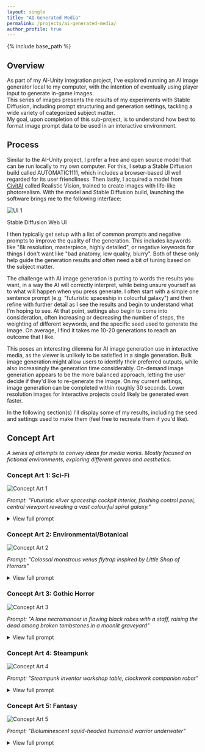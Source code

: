 ```yaml
---
layout: single
title: "AI-Generated Media"
permalink: /projects/ai-generated-media/
author_profile: true
---
```


{% include base_path %}

## Overview

As part of my AI-Unity integration project, I've explored running an AI image generator local to my computer, with the intention of eventually using player input to generate in-game images.  
This series of images presents the results of my experiments with Stable Diffusion, including prompt structuring and generation settings, tackling a wide variety of categorized subject matter.  
My goal, upon completion of this sub-project, is to understand how best to format image prompt data to be used in an interactive environment.  

## Process

Similar to the AI-Unity project, I prefer a free and open source model that can be run locally to my own computer. 
For this, I setup a Stable Diffusion build called AUTOMATIC1111, which includes a browser-based UI well regarded for its user friendliness.
Then lastly, I acquired a model from [CivitAI](https://civitai.com/) called Realistic Vision, trained to create images with life-like photorealism.
With the model and Stable Diffusion build, launching the software brings me to the following interface:

![UI 1](/images/ai-media/UI1.png)  

Stable Diffusion Web UI

I then typically get setup with a list of common prompts and negative prompts to improve the quality of the generation. This includes keywords like "8k resolution, masterpiece, highly detailed",
or negative keywords for things I don't want like "bad anatomy, low quality, blurry". Both of these only help guide the generation results and often need a bit of tuning based on the subject matter.

The challenge with AI image generation is putting to words the results you want, in a way the AI will correctly interpret, while being unsure yourself as to what will happen when you press generate.
I often start with a simple one sentence prompt (e.g. "futuristic spaceship in colourful galaxy") and then refine with further detail as I see the results and begin to understand what I'm hoping to see.
At that point, settings also begin to come into consideration, often increasing or decreasing the number of steps, the weighting of different keywords, and the specific seed used to generate the image.
On average, I find it takes me 10-20 generations to reach an outcome that I like. 

This poses an interesting dilemma for AI image generation use in interactive media, as the viewer is unlikely to be satisfied in a single generation. Bulk image generation might allow users to
identify their preferred outputs, while also increasingly the generation time considerably. On-demand image generation appears to be the more balanced approach, letting the user decide if they'd like to re-generate the image. 
On my current settings, image generation can be completed within roughly 30 seconds. Lower resolution images for interactive projects could likely be generated even faster.

In the following section(s) I'll display some of my results, including the seed and settings used to make them (feel free to recreate them if you'd like).

## Concept Art

*A series of attempts to convey ideas for media works. Mostly focused on fictional environments, exploring different genres and aesthetics.*  

### Concept Art 1: Sci-Fi  

![Concept Art 1](/images/ai-media/concept-art/image1.png)

*Prompt: "Futuristic silver spaceship cockpit interior, flashing control panel, central viewport revealing a vast colourful spiral galaxy."*  

<details>
	<summary> View full prompt</summary>
	<br>
	<strong>Notes:</strong> 20 attempts before settling on this version. Be sure to set steering wheel as a negative prompt or you'll get one in every generation.
	<br><br>
	<strong>Prompt:</strong> futuristic silver spaceship cockpit interior, flashing control panel, central viewport revealing a vast colourful spiral galaxy, front view, highly detailed, intricate, atmospheric lighting, ultra-realistic textures, cinematic composition, concept art, 8k resolution, masterpiece  
	<br><br>
	<strong>Negative Prompt:</strong>  blurry, lowres, low quality, deformed, distorted, extra limbs, bad anatomy, grainy, out of frame, cropped, watermarks, text, signature, jpeg artifacts, oversaturated, underexposed, steering wheel   
	<br><br>
	<strong>Generation Settings:</strong>  
		<br>Steps: 20  
		<br>Sampler: DPM++ 2M  
		<br>Schedule type: Karras  
		<br>CFG scale: 10  
		<br>Seed: 2053538866  
		<br>Size: 576x384  
		<br>Model hash: 15012c538f  
		<br>Model: realisticVisionV60B1_v51VAE   
		<br>Denoising strength: 0.7  
		<br>Hires upscale: 2  
		<br>Hires steps: 10  
		<br>Hires upscaler: Latent  
		<br>Version: v1.10.  
</details>

### Concept Art 2: Environmental/Botanical  

![Concept Art 2](/images/ai-media/concept-art/image2.png)

*Prompt: "Colossal monstrous venus flytrap inspired by Little Shop of Horrors"*

<details>
	<summary> View full prompt</summary>
	<br>
	<strong>Notes:</strong> Nearly 30 attempts before settling on this one, the AI didn't get what I was going for until I gave it something more specific (the musical) to reference
	<br><br>
	<strong>Prompt:</strong> colossal monstrous venus flytrap inspired by Little Shop of Horrors, gaping crimson maw lined with razor-sharp cilia, surrounded by jungle trees, partially obscured by foliage, perspective from tiny human’s viewpoint for scale, cinematic lighting with dramatic mist, ultra-realistic botanical detail, predatory stance, 8k, concept art, masterpiece    
	<br><br>
	<strong>Negative Prompt:</strong>  blurry, lowres, low quality, deformed, distorted, extra limbs, bad anatomy, grainy, out of frame, cropped, watermarks, text, signature, jpeg artifacts, oversaturated, underexposed   
	<br><br>
	<strong>Generation Settings:</strong>  
		<br>Steps: 20  
		<br>Sampler: DPM++ 2M  
		<br>Schedule type: Karras  
		<br>CFG scale: 7  
		<br>Seed: 1896508403  
		<br>Size: 576x384  
		<br>Model hash: 15012c538f  
		<br>Model: realisticVisionV60B1_v51VAE   
		<br>Denoising strength: 0.7  
		<br>Hires upscale: 2  
		<br>Hires steps: 10  
		<br>Hires upscaler: Latent  
		<br>Version: v1.10.  
</details>

### Concept Art 3: Gothic Horror  

![Concept Art 3](/images/ai-media/concept-art/image3.png)

*Prompt: "A lone necromancer in flowing black robes with a staff, raising the dead among broken tombstones in a moonlit graveyard"*

<details>
	<summary> View full prompt</summary>
	<br>
	<strong>Notes:</strong> 15th iteration of the prompt, started too specific and removed details for prompt simplicity. Balance between simple and detailed prompts seems important
	<br><br>
	<strong>Prompt:</strong> overhead view of a lone necromancer in flowing black robes with a staff, raising the dead among broken tombstones in a moonlit graveyard, eerie green fog under moonlight, dramatic shadows, ultra-detailed, atmospheric, dark fantasy, concept art, cinematic lighting, 8k resolution 
	<br><br>
	<strong>Negative Prompt:</strong>  blurry, lowres, low quality, deformed, distorted, extra limbs, bad anatomy, grainy, out of frame, cropped, watermarks, text, signature, jpeg artifacts, oversaturated, underexposed   
	<br><br>
	<strong>Generation Settings:</strong>  
		<br>Steps: 20  
		<br>Sampler: DPM++ 2M  
		<br>Schedule type: Karras  
		<br>CFG scale: 7  
		<br>Seed: 3079054624  
		<br>Size: 576x384  
		<br>Model hash: 15012c538f  
		<br>Model: realisticVisionV60B1_v51VAE   
		<br>Denoising strength: 0.7  
		<br>Hires upscale: 2  
		<br>Hires steps: 10  
		<br>Hires upscaler: Latent  
		<br>Version: v1.10.  
</details>

### Concept Art 4: Steampunk  

![Concept Art 4](/images/ai-media/concept-art/image4.png)

*Prompt: "Steampunk inventor workshop table, clockwork companion robot"*

<details>
	<summary> View full prompt</summary>
	<br>
	<strong>Notes:</strong> 5th iteration of the prompt. It wasn't exactly what I was expecting, but I found the design oddly charming.  
	<br><br>
	<strong>Prompt:</strong> steampunk inventor workshop table, clockwork companion robot, small and cute, ornate bronze clockwork detailing, concept art, 8k resolution  
	<br><br>
	<strong>Negative Prompt:</strong>  blurry, lowres, low quality, deformed, distorted, extra limbs, bad anatomy, grainy, out of frame, cropped, watermarks, text, signature, jpeg artifacts, oversaturated, underexposed   
	<br><br>
	<strong>Generation Settings:</strong>  
		<br>Steps: 20  
		<br>Sampler: DPM++ 2M  
		<br>Schedule type: Karras  
		<br>CFG scale: 7  
		<br>Seed: 3088515835  
		<br>Size: 576x384  
		<br>Model hash: 15012c538f  
		<br>Model: realisticVisionV60B1_v51VAE   
		<br>Denoising strength: 0.7  
		<br>Hires upscale: 2  
		<br>Hires steps: 10  
		<br>Hires upscaler: Latent  
		<br>Version: v1.10.  
</details>

### Concept Art 5: Fantasy

![Concept Art 5](/images/ai-media/concept-art/image5.png)

*Prompt: "Bioluminescent squid-headed humanoid warrior underwater"*

<details>
	<summary> View full prompt</summary>
	<br>
	<strong>Notes:</strong> 20th generation to refine the prompt, had to be specific about no extra fingers or floating limbs  
	<br><br>
	<strong>Prompt:</strong> Bioluminescent squid-headed humanoid warrior underwater, purple skin with tentacles, coral sword in hand, deep sea, dramatic overhead lighting, detailed water and tentacle textures, dynamic cinematic composition, concept art, 8k resolution, masterpiece    
	<br><br>
	<strong>Negative Prompt:</strong> blurry, lowres, low quality, deformed, distorted, extra limbs, extra fingers, floating objects, bad anatomy, grainy, out of frame, cropped, watermarks, text, signature, jpeg artifacts, oversaturated, underexposed     
	<br><br>
	<strong>Generation Settings:</strong>  
		<br>Steps: 20  
		<br>Sampler: DPM++ 2M  
		<br>Schedule type: Karras  
		<br>CFG scale: 7  
		<br>Seed: 3703217172  
		<br>Size: 576x384  
		<br>Model hash: 15012c538f  
		<br>Model: realisticVisionV60B1_v51VAE   
		<br>Denoising strength: 0.7  
		<br>Hires upscale: 2  
		<br>Hires steps: 10  
		<br>Hires upscaler: Latent  
		<br>Version: v1.10.  
</details>
